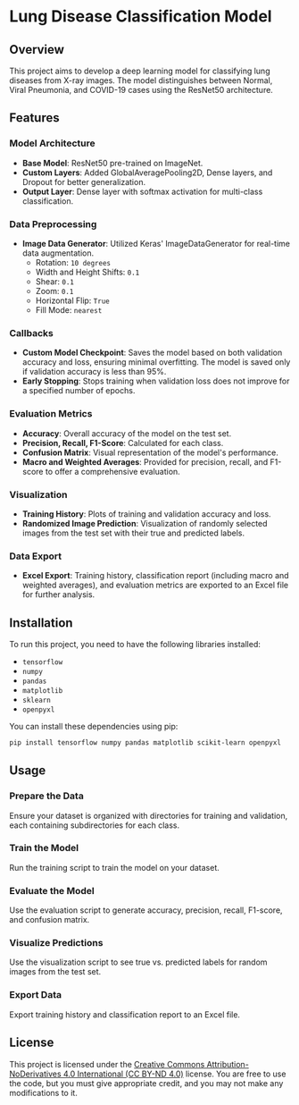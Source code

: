 # Lung Disease Classification Model

## Overview
This project aims to develop a deep learning model for classifying lung diseases from X-ray images. The model distinguishes between Normal, Viral Pneumonia, and COVID-19 cases using the ResNet50 architecture.

## Features

### Model Architecture
- **Base Model**: ResNet50 pre-trained on ImageNet.
- **Custom Layers**: Added GlobalAveragePooling2D, Dense layers, and Dropout for better generalization.
- **Output Layer**: Dense layer with softmax activation for multi-class classification.

### Data Preprocessing
- **Image Data Generator**: Utilized Keras' ImageDataGenerator for real-time data augmentation.
  - Rotation: `10 degrees`
  - Width and Height Shifts: `0.1`
  - Shear: `0.1`
  - Zoom: `0.1`
  - Horizontal Flip: `True`
  - Fill Mode: `nearest`

### Callbacks
- **Custom Model Checkpoint**: Saves the model based on both validation accuracy and loss, ensuring minimal overfitting. The model is saved only if validation accuracy is less than 95%.
- **Early Stopping**: Stops training when validation loss does not improve for a specified number of epochs.

### Evaluation Metrics
- **Accuracy**: Overall accuracy of the model on the test set.
- **Precision, Recall, F1-Score**: Calculated for each class.
- **Confusion Matrix**: Visual representation of the model's performance.
- **Macro and Weighted Averages**: Provided for precision, recall, and F1-score to offer a comprehensive evaluation.

### Visualization
- **Training History**: Plots of training and validation accuracy and loss.
- **Randomized Image Prediction**: Visualization of randomly selected images from the test set with their true and predicted labels.

### Data Export
- **Excel Export**: Training history, classification report (including macro and weighted averages), and evaluation metrics are exported to an Excel file for further analysis.

## Installation
To run this project, you need to have the following libraries installed:
- `tensorflow`
- `numpy`
- `pandas`
- `matplotlib`
- `sklearn`
- `openpyxl`

You can install these dependencies using pip:
```bash
pip install tensorflow numpy pandas matplotlib scikit-learn openpyxl
```
## Usage

### Prepare the Data
Ensure your dataset is organized with directories for training and validation, each containing subdirectories for each class.

### Train the Model
Run the training script to train the model on your dataset.

### Evaluate the Model
Use the evaluation script to generate accuracy, precision, recall, F1-score, and confusion matrix.

### Visualize Predictions
Use the visualization script to see true vs. predicted labels for random images from the test set.

### Export Data
Export training history and classification report to an Excel file.

## License

This project is licensed under the [Creative Commons Attribution-NoDerivatives 4.0 International (CC BY-ND 4.0)](https://creativecommons.org/licenses/by-nd/4.0/) license. You are free to use the code, but you must give appropriate credit, and you may not make any modifications to it.

